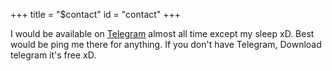 +++
title = "$contact"
id = "contact"
+++

I would be available on [Telegram](https://t.me/K_E_N_W_A_Y) almost all time except my sleep xD. Best would be ping me there for anything. If you don't have Telegram, Download telegram it's free xD.